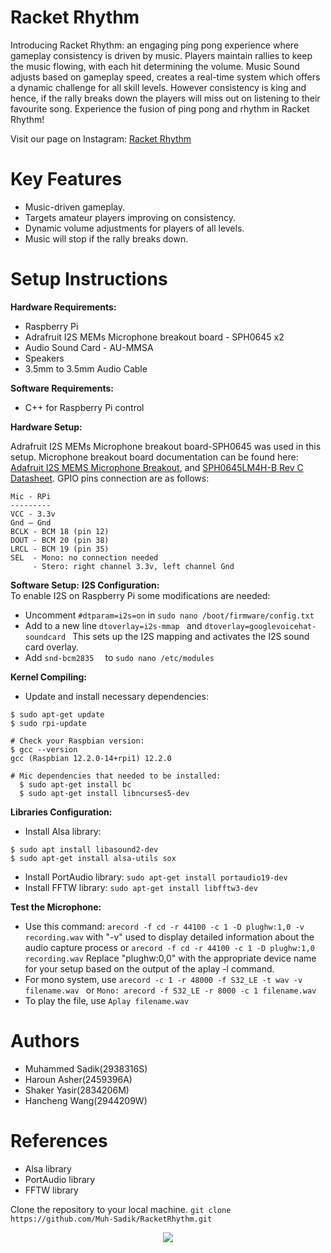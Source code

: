 # Racket Rhythm
Introducing Racket Rhythm: an engaging ping pong experience where gameplay consistency is driven by music. Players maintain rallies to keep the music flowing, with each hit determining the volume. Music Sound adjusts based on gameplay speed, creates a real-time system which offers a dynamic challenge for all skill levels. However consistency is king and hence, if the rally breaks down the players will miss out on listening to their favourite song. Experience the fusion of ping pong and rhythm in Racket Rhythm!

Visit our page on Instagram: [Racket Rhythm](https://www.instagram.com/racket.rhythm/)

# Key Features
* Music-driven gameplay.
* Targets amateur players improving on consistency.
* Dynamic volume adjustments for players of all levels.
* Music will stop if the rally breaks down.

# Setup Instructions
**Hardware Requirements:**
 * Raspberry Pi
 * Adrafruit I2S MEMs Microphone breakout board - SPH0645 x2
 * Audio Sound Card - AU-MMSA
 * Speakers
 * 3.5mm to 3.5mm Audio Cable

**Software Requirements:**
 * C++ for Raspberry Pi control
 
**Hardware Setup:**

Adrafruit I2S MEMs Microphone breakout board-SPH0645 was used in this setup. 
Microphone breakout board documentation can be found here: [Adafruit I2S MEMS Microphone Breakout](https://cdn-learn.adafruit.com/downloads/pdf/adafruit-i2s-mems-microphone-breakout.pdf), and [SPH0645LM4H-B Rev C Datasheet](https://mm.digikey.com/Volume0/opasdata/d220001/medias/docus/908/SPH0645LM4H-B.pdf). GPIO pins connection are as follows:

```
Mic - RPi
---------
VCC - 3.3v
Gnd – Gnd
BCLK - BCM 18 (pin 12)
DOUT - BCM 20 (pin 38)
LRCL - BCM 19 (pin 35)
SEL  - Mono: no connection needed
     - Stero: right channel 3.3v, left channel Gnd
```

**Software Setup:**
**I2S Configuration:**  
To enable I2S on Raspberry Pi some modifications are needed:

* Uncomment ```#dtparam=i2s=on``` in ``` sudo nano /boot/firmware/config.txt ```
* Add to a new line ``` dtoverlay=i2s-mmap  ``` and ``` dtoverlay=googlevoicehat-soundcard  ``` This sets up the I2S mapping and activates the I2S sound card overlay.
* Add ``` snd-bcm2835   ``` to ``` sudo nano /etc/modules ```

**Kernel Compiling:**

* Update and install necessary dependencies:
```
$ sudo apt-get update
$ sudo rpi-update

# Check your Raspbian version:
$ gcc --version
gcc (Raspbian 12.2.0-14+rpi1) 12.2.0

# Mic dependencies that needed to be installed:
  $ sudo apt-get install bc
  $ sudo apt-get install libncurses5-dev
  ```
**Libraries Configuration:**
  
* Install Alsa library:
```
$ sudo apt install libasound2-dev
$ sudo apt-get install alsa-utils sox
 ```
* Install PortAudio library: ``` sudo apt-get install portaudio19-dev ```
* Install FFTW library: ``` sudo apt-get install libfftw3-dev ```

**Test the Microphone:**
 
* Use this command: ```arecord -f cd -r 44100 -c 1 -D plughw:1,0 -v recording.wav``` with "-v" used to display detailed information about the audio capture process or ```arecord -f cd -r 44100 -c 1 -D plughw:1,0 recording.wav``` Replace "plughw:0,0" with the appropriate device name for your setup based on the output of the aplay -l command.
* For mono system, use ```arecord -c 1 -r 48000 -f S32_LE -t wav -v filename.wav ``` or ``` Mono: arecord -f S32_LE -r 8000 -c 1 filename.wav  ```
* To play the file, use ``` Aplay filename.wav  ```
  
# Authors
 * Muhammed Sadik(2938316S)
 * Haroun Asher(2459396A)
 * Shaker Yasir(2834206M)
 * Hancheng Wang(2944209W)
 

# References

 * Alsa library
 * PortAudio library
 * FFTW  library

Clone the repository to your local machine.
```git clone https://github.com/Muh-Sadik/RacketRhythm.git```

<p align="center">
  <img src="https://github.com/Muh-Sadik/RacketRhythm/assets/157655580/689d6b9b-1b2b-4e73-951a-2b96bb608341" width="auto" height="auto">
</p>
